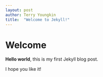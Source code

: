 ```yaml
---
layout: post
author: Terry Youngkin
title:  "Welcome to Jekyll!"
---
```


# Welcome

**Hello world**, this is my first Jekyll blog post.

I hope you like it!
